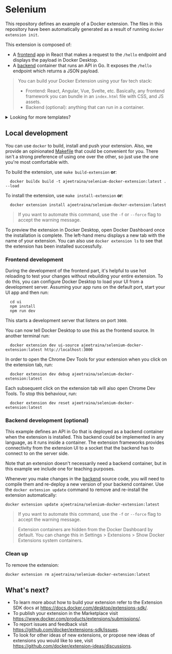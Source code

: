 # Selenium

This repository defines an example of a Docker extension. The files in this repository have been automatically generated as a result of running `docker extension init`.

This extension is composed of:

- A [frontend](./ui) app in React that makes a request to the `/hello` endpoint and displays the payload in Docker Desktop.
- A [backend](./backend) container that runs an API in Go. It exposes the `/hello` endpoint which returns a JSON payload.

> You can build your Docker Extension using your fav tech stack:
>
> - Frontend: React, Angular, Vue, Svelte, etc.
>   Basically, any frontend framework you can bundle in an `index.html` file with CSS, and JS assets.
> - Backend (optional): anything that can run in a container.

<details>
  <summary>Looking for more templates?</summary>

1. [React + NodeJS](https://github.com/benja-M-1/node-backend-extension).
2. [React + .NET 6 WebAPI](https://github.com/felipecruz91/dotnet-api-docker-extension).

Request one or submit yours [here](https://github.com/docker/extensions-sdk/issues).

</details>

## Local development

You can use `docker` to build, install and push your extension. Also, we provide an opinionated [Makefile](Makefile) that could be convenient for you. There isn't a strong preference of using one over the other, so just use the one you're most comfortable with.

To build the extension, use `make build-extension` **or**:

```shell
  docker buildx build -t ajeetraina/selenium-docker-extension:latest . --load
```

To install the extension, use `make install-extension` **or**:

```shell
  docker extension install ajeetraina/selenium-docker-extension:latest
```

> If you want to automate this command, use the `-f` or `--force` flag to accept the warning message.

To preview the extension in Docker Desktop, open Docker Dashboard once the installation is complete. The left-hand menu displays a new tab with the name of your extension. You can also use `docker extension ls` to see that the extension has been installed successfully.

### Frontend development

During the development of the frontend part, it's helpful to use hot reloading to test your changes without rebuilding your entire extension. To do this, you can configure Docker Desktop to load your UI from a development server.
Assuming your app runs on the default port, start your UI app and then run:

```shell
  cd ui
  npm install
  npm run dev
```

This starts a development server that listens on port `3000`.

You can now tell Docker Desktop to use this as the frontend source. In another terminal run:

```shell
  docker extension dev ui-source ajeetraina/selenium-docker-extension:latest http://localhost:3000
```

In order to open the Chrome Dev Tools for your extension when you click on the extension tab, run:

```shell
  docker extension dev debug ajeetraina/selenium-docker-extension:latest
```

Each subsequent click on the extension tab will also open Chrome Dev Tools. To stop this behaviour, run:

```shell
  docker extension dev reset ajeetraina/selenium-docker-extension:latest
```

### Backend development (optional)

This example defines an API in Go that is deployed as a backend container when the extension is installed. This backend could be implemented in any language, as it runs inside a container. The extension frameworks provides connectivity from the extension UI to a socket that the backend has to connect to on the server side.

Note that an extension doesn't necessarily need a backend container, but in this example we include one for teaching purposes.

Whenever you make changes in the [backend](./backend) source code, you will need to compile them and re-deploy a new version of your backend container.
Use the `docker extension update` command to remove and re-install the extension automatically:

```shell
docker extension update ajeetraina/selenium-docker-extension:latest
```

> If you want to automate this command, use the `-f` or `--force` flag to accept the warning message.

> Extension containers are hidden from the Docker Dashboard by default. You can change this in Settings > Extensions > Show Docker Extensions system containers.

### Clean up

To remove the extension:

```shell
docker extension rm ajeetraina/selenium-docker-extension:latest
```

## What's next?

- To learn more about how to build your extension refer to the Extension SDK docs at https://docs.docker.com/desktop/extensions-sdk/.
- To publish your extension in the Marketplace visit https://www.docker.com/products/extensions/submissions/.
- To report issues and feedback visit https://github.com/docker/extensions-sdk/issues.
- To look for other ideas of new extensions, or propose new ideas of extensions you would like to see, visit https://github.com/docker/extension-ideas/discussions.
